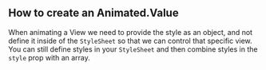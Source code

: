 ## How to create an Animated.Value

When animating a View we need to provide the style as an object, and not define it inside of the `StyleSheet` so that we can control that specific view.
You can still define styles in your `StyleSheet` and then combine styles in the `style` prop with an array.

